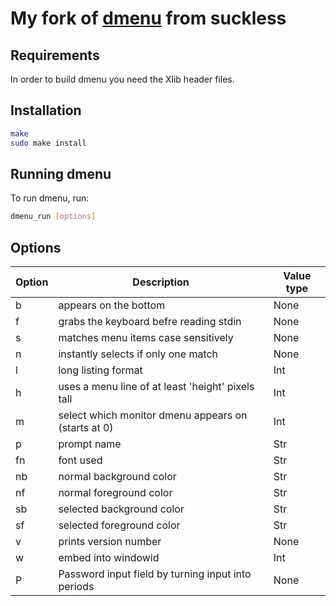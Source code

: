 # My fork of [dmenu](https://tools.suckless.org/dmenu/) from suckless

## Requirements

In order to build dmenu you need the Xlib header files.

## Installation

```sh
make
sudo make install
```

## Running dmenu

To run dmenu, run:

```sh
dmenu_run [options]
```

## Options

| Option | Description                                         | Value type |
| ------ | --------------------------------------------------- | ---------- |
| b      | appears on the bottom                               | None       |
| f      | grabs the keyboard befre reading stdin              | None       |
| s      | matches menu items case sensitively                 | None       |
| n      | instantly selects if only one match                 | None       |
| l      | long listing format                                 | Int        |
| h      | uses a menu line of at least 'height' pixels tall   | Int        |
| m      | select which monitor dmenu appears on (starts at 0) | Int        |
| p      | prompt name                                         | Str        |
| fn     | font used                                           | Str        |
| nb     | normal background color                             | Str        |
| nf     | normal foreground color                             | Str        |
| sb     | selected background color                           | Str        |
| sf     | selected foreground color                           | Str        |
| v      | prints version number                               | None       |
| w      | embed into windowid                                 | Int        |
| P      | Password input field by turning input into periods  | None       |
